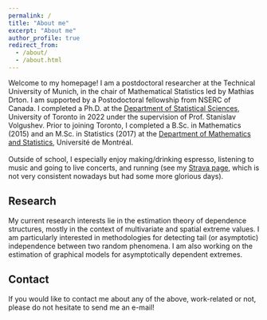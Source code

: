 ```yaml
---
permalink: /
title: "About me"
excerpt: "About me"
author_profile: true
redirect_from: 
  - /about/
  - /about.html
---
```


<!---
Welcome to my homepage! I am a Ph.D. candidate in the <a href="https://www.statistics.utoronto.ca/">Department of Statistical Sciences</a>, University of Toronto since September 2017, where I am supervised by Prof. Stanislav Volgushev. Prior to joining Toronto, I completed a B.Sc. in Mathematics and an M.Sc. in Statistics in the <a href="https://dms.umontreal.ca/">Department of Mathematics and Statistics</a>, Université de Montréal.
<br><br>
Outside of school, I especially enjoy making/drinking espresso and running (see my <a href="https://www.strava.com/athletes/30196526">Strava page</a>, which is not very consistent nowadays but had some more glorious days). I am also a huge music fan and have Spotify on many hours everyday (whether I am working or not).
-->

Welcome to my homepage! I am a postdoctoral researcher at the Technical University of Munich, in the chair of Mathematical Statistics led by Mathias Drton. I am supported by a Postodoctoral fellowship from NSERC of Canada. I completed a Ph.D. at the <a href="https://www.statistics.utoronto.ca/">Department of Statistical Sciences</a>, University of Toronto in 2022 under the supervision of Prof. Stanislav Volgushev. Prior to joining Toronto, I completed a B.Sc. in Mathematics (2015) and an M.Sc. in Statistics (2017) at the <a href="https://dms.umontreal.ca/">Department of Mathematics and Statistics</a>, Université de Montréal.
<br><br>
Outside of school, I especially enjoy making/drinking espresso, listening to music and going to live concerts, and running (see my <a href="https://www.strava.com/athletes/30196526">Strava page</a>, which is not very consistent nowadays but had some more glorious days).

<h2>Research</h2>
My current research interests lie in the estimation theory of dependence structures, mostly in the context of multivariate and spatial extreme values. I am particularly interested in methodologies for detecting tail (or asymptotic) independence between two random phenomena. I am also working on the estimation of graphical models for asymptotically dependent extremes.

<h2>Contact</h2>
If you would like to contact me about any of the above, work-related or not, please do not hesitate to send me an e-mail!
